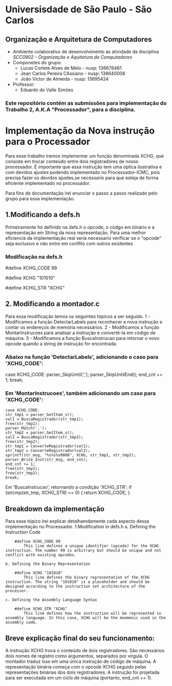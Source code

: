 # Universisdade de São Paulo - São Carlos
## Organização e Arquitetura de Computadores
  - Ambiente colaborativo de desenvolvimento às atividade da disciplina *SCC0902 - Organização e Aquitetura de Computadores*
  - Componetes do grupo:
      - Lucas Corlete Alves de Melo - nusp: 136676461
      - Jean Carlos Pereira CAssiano - nusp: 138640008
      - João Victor de Almeida - nusp: 13695424
  - Professor:
      - Eduardo do Valle Simões
      

### Este repositório contém as submissões para implementação do Trabalho 2, A.K.A "Processador", para a disciplina.

# Implementação da Nova instrução para o Processador

Para esse trabalho iremos implementar um função denominada XCHG, que consiste em trocar conteúdo entre dois registradores de nosso processador. É importante que essa instrução tem uma óptica ilustrativa e com devidos ajustes podendo implementado no Processador-ICMC, pois precisa fazer os devidos ajustes,se necessario para que esteja de forma eficiente implementado no processador.

Para fins de documentação irei enunciar o passo a passo realizado pelo grupo para essa implementação.

## 1.Modificando a defs.h
Primeiramente foi definido na defs.h o opcode, o códgo em binário e a representação em String da nova representação. Para uma melhor eficiencia da implementação real seria necessario verificar se o "opcode" seja exclusivo e não entre em conflito com outros existentes

### Modificação na defs.h


#define XCHG_CODE 99


#define XCHG "101010"


#define XCHG_STR "XCHG"

## 2. Modificando a montador.c
Para essa modificação temos os seguintes tópicos a ser seguido.
1 - Modificamos a função DetectarLabels para reconhecer a nova instrução e contar os endereços de memória necessários.
2 - Modificamos a função MontarInstrucoes para analisar a instrução e convertê-la em código de máquina.
3 - Modificamos a função BuscaInstrucao para retornar o novo opcode quando a string de instrução for encontrada.

### Abaixo na função 'DetectarLabels', adicionando o caso para 'XCHG_CODE':

case XCHG_CODE:
    parser_SkipUntil(','); 
    parser_SkipUntilEnd(); 
    end_cnt += 1; 
    break;

### Em 'MontarInstrucoes', também adicionando  um caso para 'XCHG_CODE':
    case XCHG_CODE:
    str_tmp1 = parser_GetItem_s();
    val1 = BuscaRegistrador(str_tmp1);
    free(str_tmp1);
    parser_Match(',');
    str_tmp2 = parser_GetItem_s();
    val2 = BuscaRegistrador(str_tmp2);
    free(str_tmp2);
    str_tmp1 = ConverteRegistrador(val1);
    str_tmp2 = ConverteRegistrador(val2);
    sprintf(str_msg, "%s%s%s0000", XCHG, str_tmp1, str_tmp2);
    parser_Write_Inst(str_msg, end_cnt);
    end_cnt += 1;
    free(str_tmp1);
    free(str_tmp2);
    break;


Em 'BuscaInstrucao', retornando a condição 'XCHG_STR':
    if (strcmp(str_tmp, XCHG_STR) == 0) {
    return XCHG_CODE;
}

## Breakdown da implementação
Para esse tópico irei explicar detalhamdamente cada aspecto dessa implementação no Processador.
1.Modification in defs.h
    a. Defining the Instruction Code

        #define XCHG_CODE 99
            This line defines a unique identifier (opcode) for the XCHG instruction. The number 99 is arbitrary but should be unique and not conflict with existing opcodes.

    b. Defining the Binary Representation

        #define XCHG "101010"
            This line defines the binary representation of the XCHG instruction. The string "101010" is a placeholder and should be designed according to the instruction set architecture of the processor.

    c. Defining the Assembly Language Syntax

        #define XCHG_STR "XCHG"
            This line defines how the instruction will be represented in assembly language. In this case, XCHG will be the mnemonic used in the assembly code.

## Breve explicação final do seu funcionamento:
A instrução XCHG troca o conteúdo de dois registradores. São necessários dois nomes de registro como argumentos, separados por vírgula. O montador traduz isso em uma única instrução de código de máquina. A representação binária começa com o opcode XCHG seguido pelas representações binárias dos dois registradores. A instrução foi projetada para ser executada em um ciclo de máquina (portanto, end_cnt += 1).




